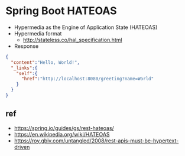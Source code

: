 # Spring Boot HATEOAS
- Hypermedia as the Engine of Application State (HATEOAS)
- Hypermedia format
  - http://stateless.co/hal_specification.html
- Response

```json
{
  "content":"Hello, World!",
  "_links":{
    "self":{
      "href":"http://localhost:8080/greeting?name=World"
    }
  }
}
```

## ref
- https://spring.io/guides/gs/rest-hateoas/
- https://en.wikipedia.org/wiki/HATEOAS
- https://roy.gbiv.com/untangled/2008/rest-apis-must-be-hypertext-driven
